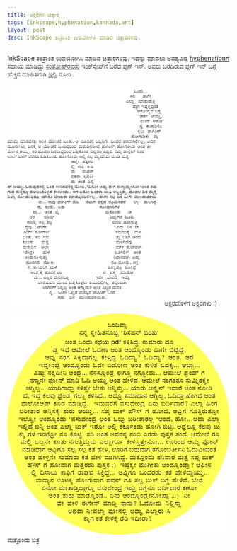 ```yaml
---
title: ಅಕ್ಷರಗಳ ಚಿತ್ತಾರ
tags: [inkscape,hyphenation,kannada,art]
layout: post
desc: InkScape ತಂತ್ರಾಂಶ ಉಪಯೋಗಿಸಿ ಮಾಡಿದ ಚಿತ್ತಾರಗಳಿವು.
---
```

InkScape ತಂತ್ರಾಂಶ ಉಪಯೋಗಿಸಿ ಮಾಡಿದ ಚಿತ್ತಾರಗಳಿವು. ಇದನ್ನು ಮಾಡಲು ಅವಶ್ಯವಿದ್ದ [hyphenationಗೆ](http://en.wikipedia.org/wiki/Hyphen) ಸಹಾಯ ಮಾಡಿದ್ದು [ಸಂತೋಷ್&zwj;ರವರು](http://thottingal.in) ಇಂಕ್&zwj;ಸ್ಕೇಪ್&zwj;ಗೆ ಬರೆದ ಪ್ಲಗ್ ಇನ್. ಅವರು ಬರೆದಿರುವ ಪ್ಲಗ್ ಇನ್ ಬಗ್ಗೆ ಹೆಚ್ಚಿನ ಮಾಹಿತಿಗಾಗಿ [ಇಲ್ಲಿ](http://thottingal.in/blog/2009/10/03/inkscape-hyphenation-extension/) ನೋಡಿ.

![ಕ](/photo/text-art-ka/m.png)
<span class="imgCaption">ಅಕ್ಷರದೊಳಗೆ ಅಕ್ಷರಗಳು :) </span>

<div class="sep clear"></div>
<div class="sep clear"></div>

![ಮತ್ತೊಂದು](/photo/text-art-round/m.png)
<span class="imgCaption">ಮತ್ತೊಂದು ಚಿತ್ರ</span>  
